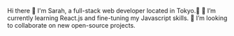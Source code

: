 Hi there 👋
I'm Sarah, a full-stack web developer located in Tokyo.🗼
🌱 I’m currently learning React.js and fine-tuning my Javascript skills.
👯 I’m looking to collaborate on new open-source projects.

